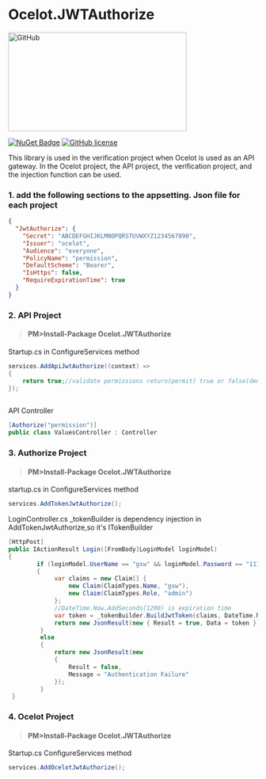 # Ocelot.JWTAuthorize
<img src="https://github.com/axzxs2001/Ocelot.JWTAuthorize/blob/master/Ocelot.JWTAuthorize/Ocelot.JWTAuthorize/githublogo.png" alt="GitHub" title="Ocelot.JwtAuthorize" width="360" height="200" />

[![NuGet Badge](https://buildstats.info/nuget/Ocelot.JwtAuthorize)](https://www.nuget.org/packages/Ocelot.JwtAuthorize/)
[![GitHub license](https://img.shields.io/badge/license-MIT-blue.svg)](https://github.com/axzxs2001/Ocelot.JWTAuthorize/blob/master/LICENSE)


This library is used in the verification project when Ocelot is used as an API gateway. In the Ocelot project, the API project, the verification project, and the injection function can be used.

### 1. add the following sections to the appsetting. Json file for each project
```json
{
  "JwtAuthorize": {  
    "Secret": "ABCDEFGHIJKLMNOPQRSTUVWXYZ1234567890",
    "Issuer": "ocelot",
    "Audience": "everyone",
    "PolicyName": "permission",
    "DefaultScheme": "Bearer",
    "IsHttps": false,
    "RequireExpirationTime": true
  }
}
```
### 2. API Project 

>#### PM>Install-Package Ocelot.JWTAuthorize
Startup.cs in ConfigureServices method
```c#
services.AddApiJwtAuthorize((context) =>
{    
    return true;//validate permissions return(permit) true or false(denied)
});
 
```
API Controller
```C#
[Authorize("permission")]
public class ValuesController : Controller
```
### 3. Authorize Project

>#### PM>Install-Package Ocelot.JWTAuthorize
startup.cs in ConfigureServices method
```C#
services.AddTokenJwtAuthorize();
```
LoginController.cs  _tokenBuilder is dependency injection in AddTokenJwtAuthorize,so it's ITokenBuilder
```C#
[HttpPost]
public IActionResult Login([FromBody]LoginModel loginModel)
{        
        if (loginModel.UserName == "gsw" && loginModel.Password == "111111")
        {
             var claims = new Claim[] {
                 new Claim(ClaimTypes.Name, "gsw"),
                 new Claim(ClaimTypes.Role, "admin")                  
             };     
             //DateTime.Now.AddSeconds(1200) is expiration time
             var token = _tokenBuilder.BuildJwtToken(claims, DateTime.Now.AddSeconds(1200));      
             return new JsonResult(new { Result = true, Data = token });
         }
         else
         {
             return new JsonResult(new
             {
                 Result = false,
                 Message = "Authentication Failure"
             });
         }
 }
```
### 4. Ocelot Project

>#### PM>Install-Package Ocelot.JWTAuthorize
Startup.cs ConfigureServices method
```C#
services.AddOcelotJwtAuthorize();
```
